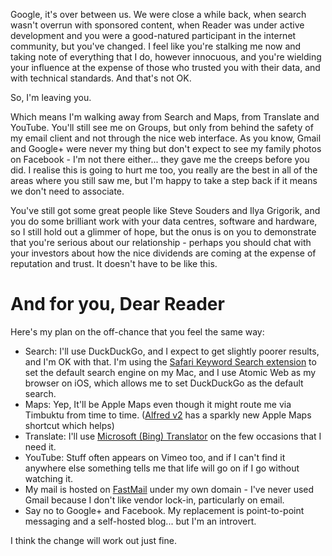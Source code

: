 <!--
.. link: 
.. description: 
.. tags: Technology
.. date: 2014/01/22 16:23:15
.. title: Google, it's over between us
.. slug: google-its-over-between-us
-->


Google, it's over between us. We were close a while back, when search wasn't overrun with sponsored content, when Reader was under active development and you were a good-natured participant in the internet community, but you've changed. I feel like you're stalking me now and taking note of everything that I do, however innocuous, and you're wielding your influence at the expense of those who trusted you with their data, and with technical standards. And that's not OK.

So, I'm leaving you.

Which means I'm walking away from Search and Maps, from Translate and YouTube. You'll still see me on Groups, but only from behind the safety of my email client and not through the nice web interface. As you know, Gmail and Google+ were never my thing but don't expect to see my family photos on Facebook - I'm not there either... they gave me the creeps before you did. I realise this is going to hurt me too, you really are the best in all of the areas where you still saw me, but I'm happy to take a step back if it means we don't need to associate.

You've still got some great people like Steve Souders and Ilya Grigorik, and you do some brilliant work with your data centres, software and hardware, so I still hold out a glimmer of hope, but the onus is on you to demonstrate that you're serious about our relationship - perhaps you should chat with your investors about how the nice dividends are coming at the expense of reputation and trust. It doesn't have to be like this.

And for you, Dear Reader
========================

Here's my plan on the off-chance that you feel the same way:

-   Search: I'll use DuckDuckGo, and I expect to get slightly poorer results, and I'm OK with that. I'm using the [Safari Keyword Search extension](http://safarikeywordsearch.aurlien.net) to set the default search engine on my Mac, and I use Atomic Web as my browser on iOS, which allows me to set DuckDuckGo as the default search.
-   Maps: Yep, It'll be Apple Maps even though it might route me via Timbuktu from time to time. ([Alfred v2](http://www.alfredapp.com) has a sparkly new Apple Maps shortcut which helps)
-   Translate: I'll use [Microsoft (Bing) Translator](http://www.bing.com/translator/) on the few occasions that I need it.
-   YouTube: Stuff often appears on Vimeo too, and if I can't find it anywhere else something tells me that life will go on if I go without watching it.
-   My mail is hosted on [FastMail](https://www.fastmail.fm/) under my own domain - I've never used Gmail because I don't like vendor lock-in, particularly on email.
-   Say no to Google+ and Facebook. My replacement is point-to-point messaging and a self-hosted blog... but I'm an introvert.

I think the change will work out just fine.

